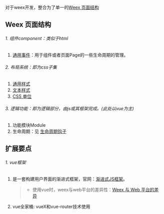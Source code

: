 对于weex开发，整合为了单一的[Weex 页面结构](https://weex.incubator.apache.org/cn/guide/advanced/page-architecture.html)

## Weex 页面结构

###### 1. 组件component：类似于html

1. [通用事件](https://weex.incubator.apache.org/cn/wiki/common-events.html)：用于组件或者页面Page的一些生命周期的管理。
###### 2. 布局系统：即为css子集

1. [通用样式](https://weex.incubator.apache.org/cn/wiki/common-styles.html)
2. [文本样式](https://weex.incubator.apache.org/cn/wiki/text-styles.html)
3. [CSS 单位](https://weex.incubator.apache.org/cn/wiki/css-units.html)

###### 3. 逻辑功能：即为逻辑部分，由js或其框架完成。(此处以vue为主)

1. 功能模块Module
2. 生命周期：见 [生命周期钩子](https://weex.incubator.apache.org/cn/guide/use-vue.html)


## 扩展要点

###### 1. vue框架

1. 是一套构建用户界面的渐进式框架，官网：[渐进式JS框架](https://cn.vuejs.org/)。

	> * 使用vue时，weex与web平台的差异性：[Weex 与 Web 平台的差异](https://weex.incubator.apache.org/cn/wiki/platform-difference.html)

2. vue全家桶: vueX和vue-router技术使用


###### 